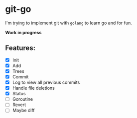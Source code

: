 # git-go


I'm trying to implement git with `golang` to learn go and for fun.

**Work in progress**

## Features:
- [x] Init
- [x] Add
- [x] Trees
- [x] Commit
- [x] Log to view all previous commits
- [x] Handle file deletions
- [x] Status
- [ ] Goroutine
- [ ] Revert
- [ ] Maybe diff
